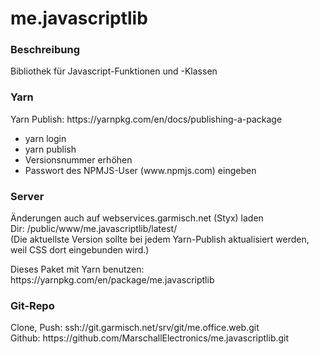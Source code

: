 <h1>me.javascriptlib</h1>
<h3>Beschreibung</h3>
<p>
    Bibliothek für Javascript-Funktionen und -Klassen 
</p>
<h3>Yarn</h3>
<p>Yarn Publish: https://yarnpkg.com/en/docs/publishing-a-package</p>
<ul>
    <li>yarn login</li>
    <li>yarn publish</li>
    <li>Versionsnummer erhöhen</li>
    <li>Passwort des NPMJS-User (www.npmjs.com) eingeben</li>
</ul>
<h3>Server</h3>
<p>
    Änderungen auch auf webservices.garmisch.net (Styx) laden <br />
    Dir: /public/www/me.javascriptlib/latest/<br />
    (Die aktuellste Version sollte bei jedem Yarn-Publish aktualisiert werden, weil CSS dort eingebunden wird.)
</p>
<p>Dieses Paket mit Yarn benutzen: https://yarnpkg.com/en/package/me.javascriptlib</p>
<h3>Git-Repo</h3>
<p>
	Clone, Push: ssh://git.garmisch.net/srv/git/me.office.web.git<br />
	Github: https://github.com/MarschallElectronics/me.javascriptlib.git
</p>
